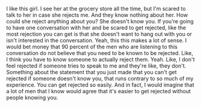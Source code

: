  I like this girl. I see her at the grocery store all the time, but I'm scared to talk to her in case she rejects me. And they know nothing about her. How could she reject anything about you? She doesn't know you. If you're going to have one conversation with her and be scared to get rejected, like the most rejection you can get is that she doesn't want to hang out with you or isn't interested in the conversation. Yeah, this this makes a lot of sense. I would bet money that 90 percent of the men who are listening to this conversation do not believe that you need to be known to be rejected. Like, I think you have to know someone to actually reject them. Yeah. Like, I don't feel rejected if someone tries to speak to me and they're like, they don't. Something about the statement that you just made that you can't get rejected if someone doesn't know you, that runs contrary to so much of my experience. You can get rejected so easily. And in fact, I would imagine that a lot of men that I know would agree that it's easier to get rejected without people knowing you.
